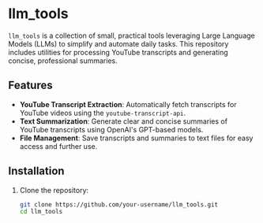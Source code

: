 # llm_tools

`llm_tools` is a collection of small, practical tools leveraging Large Language Models (LLMs) to simplify and automate daily tasks. This repository includes utilities for processing YouTube transcripts and generating concise, professional summaries.

## Features

- **YouTube Transcript Extraction**: Automatically fetch transcripts for YouTube videos using the `youtube-transcript-api`.
- **Text Summarization**: Generate clear and concise summaries of YouTube transcripts using OpenAI's GPT-based models.
- **File Management**: Save transcripts and summaries to text files for easy access and further use.

## Installation

1. Clone the repository:
   ```bash
   git clone https://github.com/your-username/llm_tools.git
   cd llm_tools